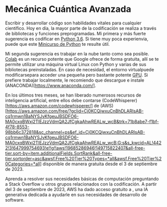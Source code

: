 # Mecánica Cuántica Avanzada





Escribir y desarrollar código son habilidades vitales para cualquier científico. Hoy en día, la mayor parte de la codificación se realiza a través de bibliotecas y funciones preprogramadas. Mi primera y más fuerte sugerencia es codificar en [Python 3.6](https://www.python.org/). Si tiene muy poca experienvia, puede que este [Minicurso de Python](https://github.com/mario-i-caicedo-ai/Python_Minicurso) te resulte útil.
 
Mi segunda sugerencia es trabajar en la nube tanto como sea posible. [Colab](https://colab.google/) es un recurso potente que Google ofrece de forma gratuita, allí se te permite utilizar una máquina virtual Linux con Python y varias de sus bibliotecas preinstaladas. En caso de necesidad, el entorno virtualpuede modificarsepara acceder una pequeña pero bastante potente [GPU](https://www.intel.com/content/www/us/en/products/docs/processors/what-is-a-gpu.html). Si prefiere trabajar localmente, le recomiendo que descargue e instale (ANACONDA)[https://www.anaconda.com/].

En los últimos tres meses, se han liberado numerosos recursos de inteligencia artificial, entre ellos debe contarse (CodeWhisperer)[https://aws.amazon.com/codewhisperer/] de (AWS)[https://aws.amazon.com/free/?gclid=Cj0KCQjwxuCnBhDLARIsAB-cq1rmwn1BaNYSJvKfgeuJBSDFO6-MA0cxqBWxj2TlEJzzVdmQA2JfCgkaAhwREALw_wcB&trk=71b8abe7-f1bf-4f78-8553-98bb6c372818&sc_channel=ps&ef_id=Cj0KCQjwxuCnBhDLARIsAB-cq1rmwn1BaNYSJvKfgeuJBSDFO6-MA0cxqBWxj2TlEJzzVdmQA2JfCgkaAhwREALw_wcB:G:s&s_kwcid=AL!4422!3!647999754693!e!!g!!aws!19685286946!149715822407&all-free-tier.sort-by=item.additionalFields.SortRank&all-free-tier.sortorder=asc&awsf.Free%20Tier%20Types=*all&awsf.Free%20Tier%20Categories=*all] disponible de manera gratuita desde el 3 de septiembre de 2023.

Aprenda a resolver sus necesidades básicas de computación preguntando a Stack Overflow u otros grupos relacionados con la codificación. A partir del 3 de septiembre de 2023, AWS ha dado acceso gratuito a , una IA generativa dedicada a ayudarle en sus necesidades de desarrollo de software.
